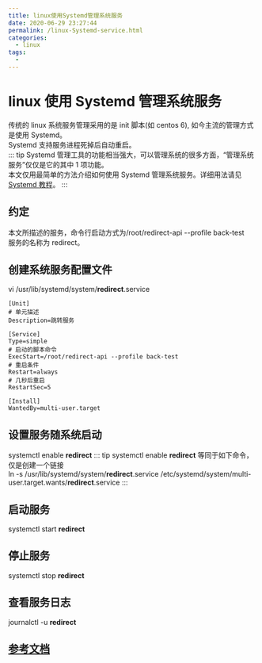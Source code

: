 ```yaml
---
title: linux使用Systemd管理系统服务
date: 2020-06-29 23:27:44
permalink: /linux-Systemd-service.html
categories:
  - linux
tags:
  -
---
```


# linux 使用 Systemd 管理系统服务

传统的 linux 系统服务管理采用的是 init 脚本(如 centos 6), 如今主流的管理方式是使用 Systemd。  
Systemd 支持服务进程死掉后自动重启。  
::: tip
Systemd 管理工具的功能相当强大，可以管理系统的很多方面，“管理系统服务”仅仅是它的其中 1 项功能。  
本文仅用最简单的方法介绍如何使用 Systemd 管理系统服务。详细用法请见[Systemd 教程](http://www.ruanyifeng.com/blog/2016/03/systemd-tutorial-commands.html)。
:::

## 约定

本文所描述的服务，命令行启动方式为/root/redirect-api --profile back-test  
服务的名称为 redirect。

## 创建系统服务配置文件

vi /usr/lib/systemd/system/**redirect**.service

```
[Unit]
# 单元描述
Description=跳转服务

[Service]
Type=simple
# 启动的脚本命令
ExecStart=/root/redirect-api --profile back-test
# 重启条件
Restart=always
# 几秒后重启
RestartSec=5

[Install]
WantedBy=multi-user.target
```

## 设置服务随系统启动

systemctl enable **redirect**
::: tip
systemctl enable **redirect** 等同于如下命令，仅是创建一个链接  
ln -s /usr/lib/systemd/system/**redirect**.service /etc/systemd/system/multi-user.target.wants/**redirect**.service
:::

## 启动服务

systemctl start **redirect**

## 停止服务

systemctl stop **redirect**

## 查看服务日志

journalctl -u **redirect**

## [参考文档](http://www.ruanyifeng.com/blog/2016/03/systemd-tutorial-commands.html)
